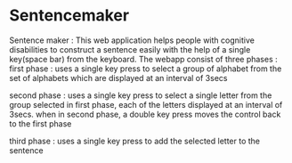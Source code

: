 # Sentencemaker
Sentence maker : This web application helps people with cognitive disabilities to construct a sentence easily with the help of a single key(space bar) from the keyboard. 
The webapp consist of three phases : 
first phase : uses a single key press  to select a group of alphabet from the set of alphabets which are displayed 
at an interval of 3secs

second phase : uses a single key press to select a single letter from the group selected in first phase, each of the 
letters displayed at an interval of 3secs.
when in second phase, a double key press moves the control back to the first phase

third phase : uses a single key press to add the selected letter to the sentence
